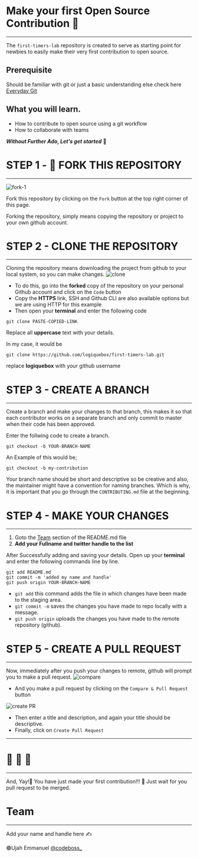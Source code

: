 # Make your first Open Source Contribution 📢
---
The `first-timers-lab` repository is created to serve as starting point for newbies to easily make their very first contribution to open source.



## Prerequisite 
Should be familiar with git or just a basic understanding else check here [Everyday Git](https://git-scm.com/docs/giteveryday)

## What you will learn.
- How to contribute to open source using a git workflow 
- How to collaborate with teams 

**_Without Further Ado, Let's get started_** 🚀



# STEP 1 - :fork_and_knife: FORK THIS REPOSITORY 
---
![fork-1](https://user-images.githubusercontent.com/37655600/152127104-183c41b1-a8cb-46da-a165-c73629145d81.PNG)

Fork this repository by clicking on the `Fork` button at the top right corner of this page.

Forking the repository, simply means copying the repository or project to your own github account.



# STEP 2 - CLONE THE REPOSITORY 
---
Cloning the repository means downloading the project from github to your local system, so you can make changes.
![clone](https://user-images.githubusercontent.com/37655600/152126142-8e06fc3d-fc62-4bd2-8653-daf0f33a6ad1.PNG)


- To do this, go into the **forked** copy of the repository on your personal Github account and click on the `Code` button 
- Copy the **HTTPS** link, SSH and Github CLI are also available options but we are using HTTP for this example
- Then open your **terminal** and enter the following code 

`git clone PASTE-COPIED-LINK`

Replace all **uppercase** text with your details.

In my case, it would be 

`git clone https://github.com/logiquebox/first-timers-lab.git`

replace **logiquebox** with your github username



# STEP 3 - CREATE A BRANCH 
---
Create a branch and make your changes to that branch, this makes it so that each contributor works on a separate branch and only commit to master when their code has been approved. 

Enter the follwing code to create a branch.

`git checkout -b YOUR-BRANCH-NAME`

An Example of this would be;

`git checkout -b my-contribution`

Your branch name should be short and descriptive so be creative and also, the maintainer might have a convention for naming branches. Which is why, it is important that you go through the `CONTRIBUTING.md` file at the beginning.



# STEP 4 - MAKE YOUR CHANGES 
---
1. Goto the [Team](https://github.com/logiquebox/first-timers-lab#team) section of the README.md file 
2. **Add your Fullname and twitter handle to the list** 

After Successfully adding and saving your details.
Open up your **terminal** and enter the following commands line by line. 
```
git add README.md 
git commit -m 'added my name and handle'
git push origin YOUR-BRANCH-NAME
```
- `git add` this command adds the file in which changes have been made to the staging area.
- `git commit -m` saves the changes you have made to repo locally with a message.
- `git push origin` uploads the changes you have made to the remote repository (github).



# STEP 5 - CREATE A PULL REQUEST
---
Now, immediately after you push your changes to remote, github will prompt you to make a pull request. 
![compare](https://user-images.githubusercontent.com/37655600/152628396-59f4a8d5-4e09-4720-8e94-93025e5b6108.PNG)

- And you make a pull request by clicking on the `Compare & Pull Request` button 

![create PR](https://user-images.githubusercontent.com/37655600/152628440-4e5fffb9-00a0-45a7-b9fc-1af9aefaf314.PNG)

- Then enter a title and description, and again your title should be descriptive. 
- Finally, click on `Create Pull Request`

---

# :100: :muscle: :tada:

---


And, Yay!👏 You have just made your first contribution!!! :tada: 
Just wait for you pull request to be merged.


# Team
---
Add your name and handle here ✍

🟢Ujah Emmanuel [@codeboss_](https://twitter.com/codeboss_)









